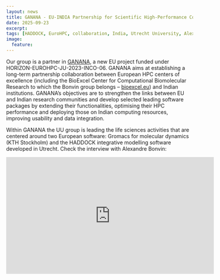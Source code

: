 ```yaml
---
layout: news
title: GANANA - EU-INDIA Partnership for Scientific High-Performance Computing
date: 2025-09-23
excerpt:
tags: [HADDOCK, EuroHPC, collaboration, India, Utrecht University, Alexandre Bonvin, Docking]
image:
  feature:
---
```


Our group is a partner in [GANANA](https://ganana.eu), a new EU project funded under HORIZON-EUROHPC-JU-2023-INCO-06. GANANA aims at establishing a long-term partnership collaboration between European HPC centers of excellence (including the BioExcel Center for Computational Biomolecular Research to which the Bonvin group belongs – [bioexcel.eu](https://bioexcel.eu)) and Indian institutions. GANANA’s objectives are to strengthen the links between EU and Indian research communities and develop selected leading software packages by extending their functionalities, optimising their HPC performance and deploying those on Indian computing resources, improving usability and data integration. 

Within GANANA the UU group is leading the life sciences activities that are centered around two European software: Gromacs for molecular dynamics (KTH Stockholm) and the HADDOCK integrative modelling software developed in Utrecht. Check the interview with Alexandre Bonvin:

<center>
<iframe width="560" height="315" src="https://www.youtube.com/embed/Z99ci8UlGo8?si=U1ICUl6R5w6kmECM&amp;start=1" title="YouTube video player" frameborder="0" allow="accelerometer; autoplay; clipboard-write; encrypted-media; gyroscope; picture-in-picture; web-share" referrerpolicy="strict-origin-when-cross-origin" allowfullscreen></iframe>
</center>
